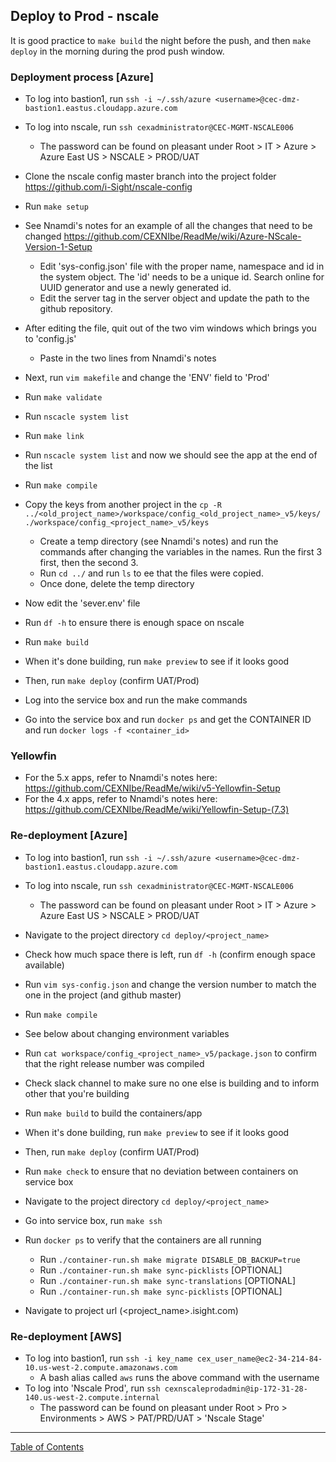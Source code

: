 ## Deploy to Prod - nscale

It is good practice to `make build` the night before the push, and then `make deploy` in the morning during the prod push window.

### Deployment process [Azure]
- To log into bastion1, run `ssh -i ~/.ssh/azure <username>@cec-dmz-bastion1.eastus.cloudapp.azure.com`
- To log into nscale, run `ssh cexadministrator@CEC-MGMT-NSCALE006`
  - The password can be found on pleasant under Root > IT > Azure > Azure East US > NSCALE > PROD/UAT
- Clone the nscale config master branch into the project folder <https://github.com/i-Sight/nscale-config>
- Run `make setup`
- See Nnamdi's notes for an example of all the changes that need to be changed <https://github.com/CEXNIbe/ReadMe/wiki/Azure-NScale-Version-1-Setup>
  - Edit 'sys-config.json' file with the proper name, namespace and id in the system object. The 'id' needs to be a unique id. Search online for UUID generator and use a newly generated id.
  - Edit the server tag in the server object and update the path to the github repository.
- After editing the file, quit out of the two vim windows which brings you to 'config.js'
  - Paste in the two lines from Nnamdi's notes
- Next, run `vim makefile` and change the 'ENV' field to 'Prod'
- Run `make validate`
- Run `nscacle system list`
- Run `make link`
- Run `nscacle system list` and now we should see the app at the end of the list
- Run `make compile`
- Copy the keys from another project in the `cp -R ../<old_project_name>/workspace/config_<old_project_name>_v5/keys/ ./workspace/config_<project_name>_v5/keys` 
  - Create a temp directory (see Nnamdi's notes) and run the commands after changing the variables in the names. Run the first 3 first, then the second 3.
  - Run `cd ../` and run `ls` to ee that the files were copied.
  - Once done, delete the temp directory
- Now edit the 'sever.env' file
- Run `df -h` to ensure there is enough space on nscale
- Run `make build`
- When it's done building, run `make preview` to see if it looks good
- Then, run `make deploy` (confirm UAT/Prod)

- Log into the service box and run the make commands
- Go into the service box and run `docker ps` and get the CONTAINER ID and run `docker logs -f <container_id>`

### Yellowfin
- For the 5.x apps, refer to Nnamdi's notes here: <https://github.com/CEXNIbe/ReadMe/wiki/v5-Yellowfin-Setup>
- For the 4.x apps, refer to Nnamdi's notes here: <https://github.com/CEXNIbe/ReadMe/wiki/Yellowfin-Setup-(7.3)>

### Re-deployment [Azure]
- To log into bastion1, run `ssh -i ~/.ssh/azure <username>@cec-dmz-bastion1.eastus.cloudapp.azure.com`
- To log into nscale, run `ssh cexadministrator@CEC-MGMT-NSCALE006`
  - The password can be found on pleasant under Root > IT > Azure > Azure East US > NSCALE > PROD/UAT
- Navigate to the project directory `cd deploy/<project_name>`
- Check how much space there is left, run `df -h` (confirm enough space available)
- Run `vim sys-config.json` and change the version number to match the one in the project (and github master)
- Run `make compile`
- See below about changing environment variables
- Run `cat workspace/config_<project_name>_v5/package.json` to confirm that the right release number was compiled
- Check slack channel to make sure no one else is building and to inform other that you're building
- Run `make build` to build the containers/app
- When it's done building, run `make preview` to see if it looks good
- Then, run `make deploy` (confirm UAT/Prod)
- Run `make check` to ensure that no deviation between containers on service box

- Navigate to the project directory `cd deploy/<project_name>`
- Go into service box, run `make ssh`
- Run `docker ps` to verify that the containers are all running
  - Run `./container-run.sh make migrate DISABLE_DB_BACKUP=true`
  - Run `./container-run.sh make sync-picklists` [OPTIONAL]
  - Run `./container-run.sh make sync-translations` [OPTIONAL]
  - Run `./container-run.sh make sync-picklists` [OPTIONAL]
- Navigate to project url (<project_name>.isight.com)

### Re-deployment [AWS]
- To log into bastion1, run `ssh -i key_name cex_user_name@ec2-34-214-84-10.us-west-2.compute.amazonaws.com`
  - A bash alias called `aws` runs the above command with the username
- To log into 'Nscale Prod', run `ssh cexnscaleprodadmin@ip-172-31-28-140.us-west-2.compute.internal`
  - The password can be found on pleasant under Root > Pro > Environments > AWS > PAT/PRD/UAT > 'Nscale Stage'


***
[Table of Contents](../README.md)